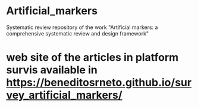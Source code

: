 # Artificial_markers
Systematic review repository of the work "Artificial markers: a comprehensive systematic review and design framework"

# web site of the articles in platform survis available in https://beneditosrneto.github.io/survey_artificial_markers/

